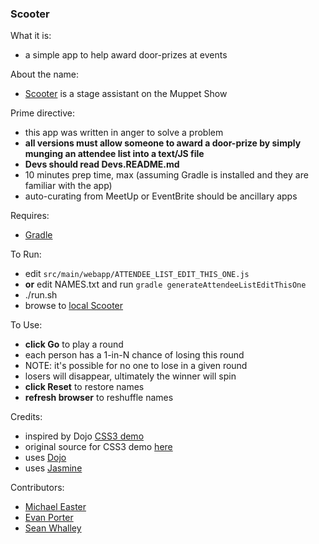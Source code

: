 ### Scooter

What it is:
* a simple app to help award door-prizes at events

About the name:
* [Scooter](http://muppet.wikia.com/wiki/Scooter) is a stage assistant on the Muppet Show

Prime directive:
* this app was written in anger to solve a problem
* **all versions must allow someone to award a door-prize by simply munging an attendee list into a text/JS file**
* **Devs should read Devs.README.md**
* 10 minutes prep time, max (assuming Gradle is installed and they are familiar with the app)
* auto-curating from MeetUp or EventBrite should be ancillary apps

Requires:
* [Gradle](http://gradle.org)

To Run:
* edit `src/main/webapp/ATTENDEE_LIST_EDIT_THIS_ONE.js`
* **or** edit NAMES.txt and run `gradle generateAttendeeListEditThisOne`
* ./run.sh
* browse to [local Scooter](http://localhost:8787/scooter/index.html)

To Use:
* **click Go** to play a round
* each person has a 1-in-N chance of losing this round
* NOTE: it's possible for no one to lose in a given round
* losers will disappear, ultimately the winner will spin
* **click Reset** to restore names
* **refresh browser** to reshuffle names

Credits:
* inspired by Dojo [CSS3 demo](http://demos.dojotoolkit.org/demos/css3/demo.html)
* original source for CSS3 demo [here](https://github.com/dojo/demos/tree/master/css3)
* uses [Dojo](http://dojotoolkit.org/)
* uses [Jasmine](http://jasmine.github.io/)

Contributors:
* [Michael Easter](http://github.com/codetojoy)
* [Evan Porter](http://github.com/evanepio)
* [Sean Whalley](http://github.com/swhalley)



